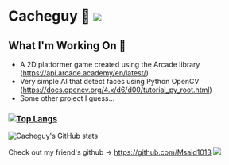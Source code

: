 # Cacheguy 👋 ![](https://komarev.com/ghpvc/?username=cacheguy&color=1aba82)
## What I'm Working On 📒
* A 2D platformer game created using the Arcade library (https://api.arcade.academy/en/latest/) 
* Very simple AI that detect faces using Python OpenCV (https://docs.opencv.org/4.x/d6/d00/tutorial_py_root.html)
* Some other project I guess...

### [![Top Langs](https://github-readme-stats.vercel.app/api/top-langs/?username=cacheguy)](https://github.com/anuraghazra/github-readme-stats)
![Cacheguy's GitHub stats](https://github-readme-stats.vercel.app/api?username=cacheguy&show_icons=true&icon_color=ffffff&bg_color=30,e96443,904e95&text_color=ffffff&title_color=ffffff)


Check out my friend's github -> https://github.com/Msaid1013 ![](https://komarev.com/ghpvc/?username=Msaid1013&color=8532a8)


